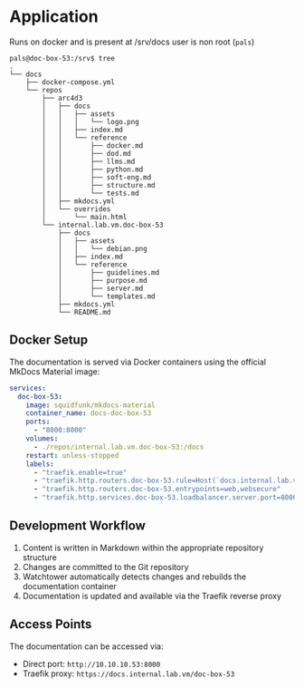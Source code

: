 # Application

Runs on docker and is present at /srv/docs
user is non root (`pals`)

```text
pals@doc-box-53:/srv$ tree
.
└── docs
    ├── docker-compose.yml
    └── repos
        ├── arc4d3
        │   ├── docs
        │   │   ├── assets
        │   │   │   └── logo.png
        │   │   ├── index.md
        │   │   └── reference
        │   │       ├── docker.md
        │   │       ├── dod.md
        │   │       ├── llms.md
        │   │       ├── python.md
        │   │       ├── soft-eng.md
        │   │       ├── structure.md
        │   │       └── tests.md
        │   ├── mkdocs.yml
        │   └── overrides
        │       └── main.html
        └── internal.lab.vm.doc-box-53
            ├── docs
            │   ├── assets
            │   │   └── debian.png
            │   ├── index.md
            │   └── reference
            │       ├── guidelines.md
            │       ├── purpose.md
            │       ├── server.md
            │       └── templates.md
            ├── mkdocs.yml
            └── README.md
```

## Docker Setup

The documentation is served via Docker containers using the official MkDocs Material image:

```yaml
services:
  doc-box-53:
    image: squidfunk/mkdocs-material
    container_name: docs-doc-box-53
    ports:
      - "8000:8000"
    volumes:
      - ./repos/internal.lab.vm.doc-box-53:/docs
    restart: unless-stopped
    labels:
      - "traefik.enable=true"
      - "traefik.http.routers.doc-box-53.rule=Host(`docs.internal.lab.vm`) && PathPrefix(`/doc-box-53`)"
      - "traefik.http.routers.doc-box-53.entrypoints=web,websecure"
      - "traefik.http.services.doc-box-53.loadbalancer.server.port=8000"
```

## Development Workflow

1. Content is written in Markdown within the appropriate repository structure
2. Changes are committed to the Git repository
3. Watchtower automatically detects changes and rebuilds the documentation container
4. Documentation is updated and available via the Traefik reverse proxy

## Access Points

The documentation can be accessed via:

- Direct port: `http://10.10.10.53:8000`
- Traefik proxy: `https://docs.internal.lab.vm/doc-box-53`
